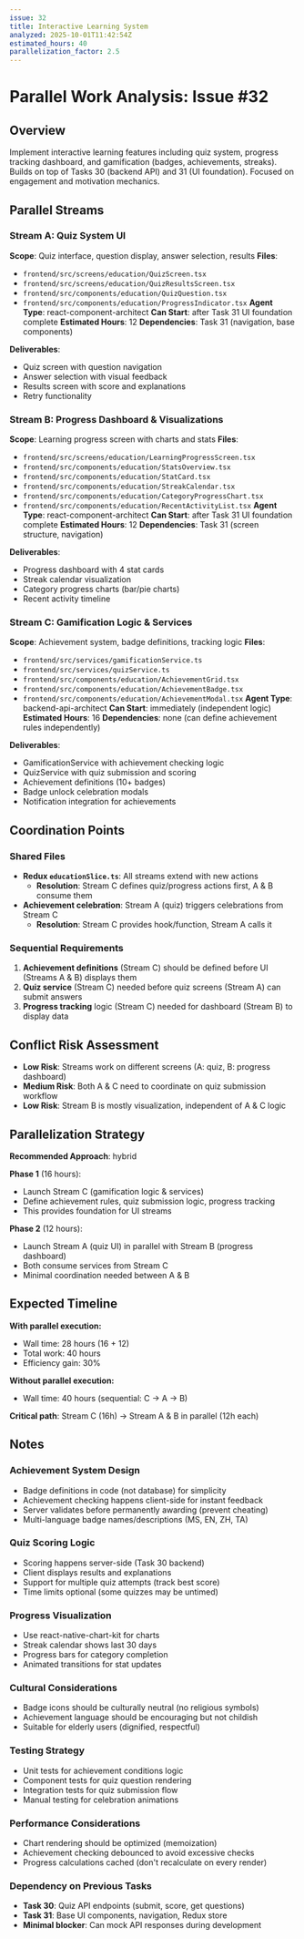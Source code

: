 ```yaml
---
issue: 32
title: Interactive Learning System
analyzed: 2025-10-01T11:42:54Z
estimated_hours: 40
parallelization_factor: 2.5
---
```


# Parallel Work Analysis: Issue #32

## Overview
Implement interactive learning features including quiz system, progress tracking dashboard, and gamification (badges, achievements, streaks). Builds on top of Tasks 30 (backend API) and 31 (UI foundation). Focused on engagement and motivation mechanics.

## Parallel Streams

### Stream A: Quiz System UI
**Scope**: Quiz interface, question display, answer selection, results
**Files**:
- `frontend/src/screens/education/QuizScreen.tsx`
- `frontend/src/screens/education/QuizResultsScreen.tsx`
- `frontend/src/components/education/QuizQuestion.tsx`
- `frontend/src/components/education/ProgressIndicator.tsx`
**Agent Type**: react-component-architect
**Can Start**: after Task 31 UI foundation complete
**Estimated Hours**: 12
**Dependencies**: Task 31 (navigation, base components)

**Deliverables**:
- Quiz screen with question navigation
- Answer selection with visual feedback
- Results screen with score and explanations
- Retry functionality

### Stream B: Progress Dashboard & Visualizations
**Scope**: Learning progress screen with charts and stats
**Files**:
- `frontend/src/screens/education/LearningProgressScreen.tsx`
- `frontend/src/components/education/StatsOverview.tsx`
- `frontend/src/components/education/StatCard.tsx`
- `frontend/src/components/education/StreakCalendar.tsx`
- `frontend/src/components/education/CategoryProgressChart.tsx`
- `frontend/src/components/education/RecentActivityList.tsx`
**Agent Type**: react-component-architect
**Can Start**: after Task 31 UI foundation complete
**Estimated Hours**: 12
**Dependencies**: Task 31 (screen structure, navigation)

**Deliverables**:
- Progress dashboard with 4 stat cards
- Streak calendar visualization
- Category progress charts (bar/pie charts)
- Recent activity timeline

### Stream C: Gamification Logic & Services
**Scope**: Achievement system, badge definitions, tracking logic
**Files**:
- `frontend/src/services/gamificationService.ts`
- `frontend/src/services/quizService.ts`
- `frontend/src/components/education/AchievementGrid.tsx`
- `frontend/src/components/education/AchievementBadge.tsx`
- `frontend/src/components/education/AchievementModal.tsx`
**Agent Type**: backend-api-architect
**Can Start**: immediately (independent logic)
**Estimated Hours**: 16
**Dependencies**: none (can define achievement rules independently)

**Deliverables**:
- GamificationService with achievement checking logic
- QuizService with quiz submission and scoring
- Achievement definitions (10+ badges)
- Badge unlock celebration modals
- Notification integration for achievements

## Coordination Points

### Shared Files
- **Redux `educationSlice.ts`**: All streams extend with new actions
  - **Resolution**: Stream C defines quiz/progress actions first, A & B consume them
- **Achievement celebration**: Stream A (quiz) triggers celebrations from Stream C
  - **Resolution**: Stream C provides hook/function, Stream A calls it

### Sequential Requirements
1. **Achievement definitions** (Stream C) should be defined before UI (Streams A & B) displays them
2. **Quiz service** (Stream C) needed before quiz screens (Stream A) can submit answers
3. **Progress tracking** logic (Stream C) needed for dashboard (Stream B) to display data

## Conflict Risk Assessment
- **Low Risk**: Streams work on different screens (A: quiz, B: progress dashboard)
- **Medium Risk**: Both A & C need to coordinate on quiz submission workflow
- **Low Risk**: Stream B is mostly visualization, independent of A & C logic

## Parallelization Strategy

**Recommended Approach**: hybrid

**Phase 1** (16 hours):
- Launch Stream C (gamification logic & services)
- Define achievement rules, quiz submission logic, progress tracking
- This provides foundation for UI streams

**Phase 2** (12 hours):
- Launch Stream A (quiz UI) in parallel with Stream B (progress dashboard)
- Both consume services from Stream C
- Minimal coordination needed between A & B

## Expected Timeline

**With parallel execution:**
- Wall time: 28 hours (16 + 12)
- Total work: 40 hours
- Efficiency gain: 30%

**Without parallel execution:**
- Wall time: 40 hours (sequential: C → A → B)

**Critical path**: Stream C (16h) → Stream A & B in parallel (12h each)

## Notes

### Achievement System Design
- Badge definitions in code (not database) for simplicity
- Achievement checking happens client-side for instant feedback
- Server validates before permanently awarding (prevent cheating)
- Multi-language badge names/descriptions (MS, EN, ZH, TA)

### Quiz Scoring Logic
- Scoring happens server-side (Task 30 backend)
- Client displays results and explanations
- Support for multiple quiz attempts (track best score)
- Time limits optional (some quizzes may be untimed)

### Progress Visualization
- Use react-native-chart-kit for charts
- Streak calendar shows last 30 days
- Progress bars for category completion
- Animated transitions for stat updates

### Cultural Considerations
- Badge icons should be culturally neutral (no religious symbols)
- Achievement language should be encouraging but not childish
- Suitable for elderly users (dignified, respectful)

### Testing Strategy
- Unit tests for achievement conditions logic
- Component tests for quiz question rendering
- Integration tests for quiz submission flow
- Manual testing for celebration animations

### Performance Considerations
- Chart rendering should be optimized (memoization)
- Achievement checking debounced to avoid excessive checks
- Progress calculations cached (don't recalculate on every render)

### Dependency on Previous Tasks
- **Task 30**: Quiz API endpoints (submit, score, get questions)
- **Task 31**: Base UI components, navigation, Redux store
- **Minimal blocker**: Can mock API responses during development
